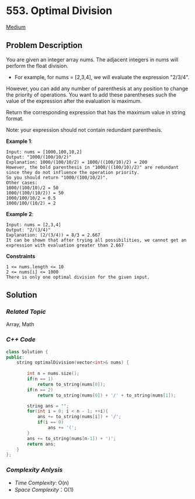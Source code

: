 # 553. Optimal Division
[Medium](https://leetcode.com/problems/optimal-division/description/)
## Problem Description

You are given an integer array nums. The adjacent integers in nums will perform the float division.

  - For example, for nums = [2,3,4], we will evaluate the expression "2/3/4".

However, you can add any number of parenthesis at any position to change the priority of operations. You want to add these parentheses such the value of the expression after the evaluation is maximum.

Return the corresponding expression that has the maximum value in string format.

Note: your expression should not contain redundant parenthesis.


**Example 1**:
```
Input: nums = [1000,100,10,2]
Output: "1000/(100/10/2)"
Explanation: 1000/(100/10/2) = 1000/((100/10)/2) = 200
However, the bold parenthesis in "1000/((100/10)/2)" are redundant since they do not influence the operation priority.
So you should return "1000/(100/10/2)".
Other cases:
1000/(100/10)/2 = 50
1000/(100/(10/2)) = 50
1000/100/10/2 = 0.5
1000/100/(10/2) = 2
```
**Example 2**:
```
Input: nums = [2,3,4]
Output: "2/(3/4)"
Explanation: (2/(3/4)) = 8/3 = 2.667
It can be shown that after trying all possibilities, we cannot get an expression with evaluation greater than 2.667
```

**Constraints**
```
1 <= nums.length <= 10
2 <= nums[i] <= 1000
There is only one optimal division for the given input.
```

## Solution

### _Related Topic_
   Array, Math

### _C++ Code_
```cpp
class Solution {
public:
    string optimalDivision(vector<int>& nums) {
    
        int n = nums.size();
        if(n == 1)
            return to_string(nums[0]);
        if(n == 2)
            return to_string(nums[0]) + '/' + to_string(nums[1]);

        string ans = "";
        for(int i = 0; i < n - 1; ++i){
            ans += to_string(nums[i]) + '/';
            if(i == 0)
                ans += '(';
        }
        ans += to_string(nums[n-1]) + ')';
        return ans;
    }
};
```

### _Complexity Anlysis_
- _Time Complexity_: O(n)
- _Space Complexity_：O(1)
